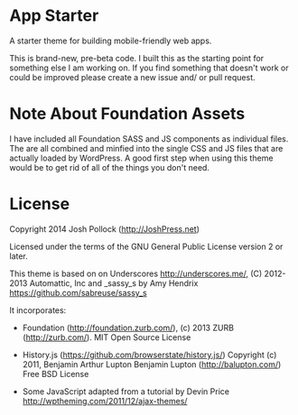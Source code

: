 App Starter
==========

A starter theme for building mobile-friendly web apps.

This is brand-new, pre-beta code. I built this as the starting point for something else I am working on. If you find something that doesn't work or could be improved please create a new issue and/ or pull request.




Note About Foundation Assets
============================
I have included all Foundation SASS and JS components as individual files.  The are all combined and minfied into the single CSS and JS files that are actually loaded by WordPress. A good first step when using this theme would be to get rid of all of the things you don't need.


License
=======
Copyright 2014 Josh Pollock (http://JoshPress.net)

Licensed under the terms of the GNU General Public License version 2 or later.

This theme is based on on Underscores http://underscores.me/, (C) 2012-2013 Automattic, Inc and _sassy_s by Amy Hendrix https://github.com/sabreuse/sassy_s

It incorporates:

* Foundation (http://foundation.zurb.com/), (c) 2013 ZURB (http://zurb.com/). MIT Open Source License

* History.js (https://github.com/browserstate/history.js/) Copyright (c) 2011, Benjamin Arthur Lupton Benjamin Lupton (http://balupton.com/) Free BSD License

* Some JavaScript adapted from a tutorial by Devin Price http://wptheming.com/2011/12/ajax-themes/